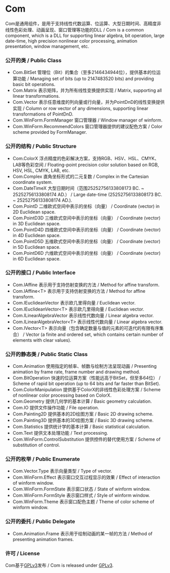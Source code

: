 # Com
Com是通用组件，是用于支持线性代数运算、位运算、大型日期时间、高精度非线性色彩处理、动画呈现、窗口管理等功能的DLL / Com is a common component, which is a DLL for supporting linear algebra, bit operation, large date-time, high precision nonlinear color processing, animation presentation, window management, etc.

### 公开的类 / Public Class
- Com.BitSet 管理位（Bit）的集合（至多2146434944位），提供基本的位运算功能 / Managing set of bits (up to 2147483520 bits) and providing basic bit operations.
- Com.Matrix 表示矩阵，并为所有线性变换提供实现 / Matrix, supporting all linear transformations.
- Com.Vector 表示任意维度的列向量或行向量，并为PointDnD的线性变换提供实现 / Column or row vector of any dimensions, supporting linear transformations of PointDnD.
- Com.WinForm.FormManager 窗口管理器 / Window manager of winform.
- Com.WinForm.RecommendColors 窗口管理器提供的建议配色方案 / Color scheme provided by FormManager.

### 公开的结构 / Public Structure
- Com.ColorX 浮点精度的色彩解决方案，支持RGB、HSV、HSL、CMYK、LAB等色彩空间 / Floating-point precision color solution based on RGB, HSV, HSL, CMYK, LAB, etc.
- Com.Complex 直角坐标形式的二元复数 / Complex in the Cartesian coordinate system.
- Com.DateTimeX 大型日期时间（范围25252756133808173 BC. ~ 25252756133808174 AD.） / Large date-time (25252756133808173 BC. ~ 25252756133808174 AD.).
- Com.PointD 二维欧式空间中表示的坐标（向量） / Coordinate (vector) in 2D Euclidean space.
- Com.PointD3D 三维欧式空间中表示的坐标（向量） / Coordinate (vector) in 3D Euclidean space.
- Com.PointD4D 四维欧式空间中表示的坐标（向量） / Coordinate (vector) in 4D Euclidean space.
- Com.PointD5D 五维欧式空间中表示的坐标（向量） / Coordinate (vector) in 5D Euclidean space.
- Com.PointD6D 六维欧式空间中表示的坐标（向量） / Coordinate (vector) in 6D Euclidean space.

### 公开的接口 / Public Interface
- Com.IAffine 表示用于支持仿射变换的方法 / Method for affine transform.
- Com.IAffine\<T\> 表示用于支持仿射变换的方法 / Method for affine transform.
- Com.IEuclideanVector 表示欧几里得向量 / Euclidean vector.
- Com.IEuclideanVector\<T\> 表示欧几里得向量 / Euclidean vector.
- Com.ILinearAlgebraVector 表示线性代数向量 / Linear algebra vector.
- Com.ILinearAlgebraVector\<T\> 表示线性代数向量 / Linear algebra vector.
- Com.IVector\<T\> 表示向量（包含确定数量与值的元素的可迭代的有限有序集合） / Vector (a finite and ordered set, which contains certain number of elements with clear values).

### 公开的静态类 / Public Static Class
- Com.Animation 使用指定的帧率、帧数与绘制方法呈现动画 / Presenting animation by frame rate, frame number and drawing method.
- Com.BitOperation 快速的位运算方案（性能远高于BitSet，但至多64位） / Scheme of rapid bit operation (up to 64 bits and far faster than BitSet).
- Com.ColorManipulation 提供基于ColorX的非线性色彩处理方案 / Scheme of nonlinear color processing based on ColorX.
- Com.Geometry 提供几何学的基本计算 / Basic geometry calculation.
- Com.IO 提供文件操作功能 / File operation.
- Com.Painting2D 提供基本的2D绘图方案 / Basic 2D drawing scheme.
- Com.Painting3D 提供基本的3D绘图方案 / Basic 3D drawing scheme.
- Com.Statistics 提供统计学的基本计算 / Basic statistical calculation.
- Com.Text 提供文本处理功能 / Text processing.
- Com.WinForm.ControlSubstitution 提供控件的替代使用方案 / Scheme of substitution of control.

### 公开的枚举 / Public Enumerate
- Com.Vector.Type 表示向量类型 / Type of vector.
- Com.WinForm.Effect 表示窗口交互过程显示的效果 / Effect of interaction of winform window.
- Com.WinForm.FormState 表示窗口状态 / State of winform window.
- Com.WinForm.FormStyle 表示窗口样式 / Style of winform window.
- Com.WinForm.Theme 表示窗口配色主题 / Theme of color scheme of winform window.

### 公开的委托 / Public Delegate
- Com.Animation.Frame 表示用于绘制动画的某一帧的方法 / Method of presenting animation frames.

### 许可 / License
Com基于[GPLv3](Com/LicenseInfo/GPLv3.txt)发布 / Com is released under [GPLv3](Com/LicenseInfo/GPLv3.txt).
